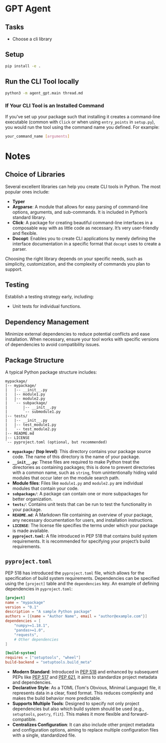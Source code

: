 # GPT Agent

## Tasks
- Choose a cli library

## Setup
```bash
pip install -e .
```

## Run the CLI Tool locally
```bash
python3 -m agent_gpt.main thread.md
```

### If Your CLI Tool is an Installed Command

If you've set up your package such that installing it creates a command-line executable (common with `Click` or when using `entry_points` in `setup.py`), you would run the tool using the command name you defined. For example:

```bash
your_command_name [arguments]
```

# Notes
## Choice of Libraries
Several excellent libraries can help you create CLI tools in Python. The most popular ones include:

- **Typer**
- **Argparse**: A module that allows for easy parsing of command-line options, arguments, and sub-commands. It is included in Python’s standard library.
- **Click**: A package for creating beautiful command-line interfaces in a composable way with as little code as necessary. It’s very user-friendly and flexible.
- **Docopt**: Enables you to create CLI applications by merely defining the interface documentation in a specific format that `docopt` uses to create a parser.

Choosing the right library depends on your specific needs, such as simplicity, customization, and the complexity of commands you plan to support.

## Testing
Establish a testing strategy early, including:
- Unit tests for individual functions.

## Dependency Management
Minimize external dependencies to reduce potential conflicts and ease installation. When necessary, ensure your tool works with specific versions of dependencies to avoid compatibility issues.

## Package Structure
A typical Python package structure includes:

```
mypackage/
|-- mypackage/
|   |-- __init__.py
|   |-- module1.py
|   |-- module2.py
|   `-- subpackage/
|       |-- __init__.py
|       `-- submodule1.py
|-- tests/
|   |-- __init__.py
|   |-- test_module1.py
|   `-- test_module2.py
|-- README.md
|-- LICENSE
`-- pyproject.toml (optional, but recommended)
```

- **`mypackage/` (top level)**: This directory contains your package source code. The name of this directory is the name of your package.
- **`__init__.py`**: These files are required to make Python treat the directories as containing packages; this is done to prevent directories with a common name, such as `string`, from unintentionally hiding valid modules that occur later on the module search path.
- **Module files**: Files like `module1.py` and `module2.py` are individual modules that contain your code.
- **`subpackage/`**: A package can contain one or more subpackages for better organization.
- **`tests/`**: Contains unit tests that can be run to test the functionality in your package.
- **`README.md`**: A Markdown file containing an overview of your package, any necessary documentation for users, and installation instructions.
- **`LICENSE`**: The license file specifies the terms under which your package is made available.
- **`pyproject.toml`**: A file introduced in PEP 518 that contains build system requirements. It is recommended for specifying your project’s build requirements.

## `pyproject.toml`

PEP 518 has introduced the `pyproject.toml` file, which allows for the specification of build system requirements. Dependencies can be specified using the `[project]` table and the `dependencies` key. An example of defining dependencies in `pyproject.toml`:

```toml
[project]
name = "mypackage"
version = "0.1"
description = "A sample Python package"
authors = [{name = "Author Name", email = "author@example.com"}]
dependencies = [
    "numpy>=1.18.1",
    "pandas>=1.0",
    "requests",
    # Other dependencies
]

[build-system]
requires = ["setuptools", "wheel"]
build-backend = "setuptools.build_meta"
```

- **Modern Standard**: Introduced in [PEP 518](https://www.python.org/dev/peps/pep-0518/) and enhanced by subsequent PEPs like [PEP 517](https://www.python.org/dev/peps/pep-0517/) and [PEP 621](https://www.python.org/dev/peps/pep-0621/), it aims to standardize project metadata and dependencies.
- **Declarative Style**: As a TOML (Tom's Obvious, Minimal Language) file, it represents data in a clear, fixed format. This reduces complexity and makes the build behavior more predictable.
- **Supports Multiple Tools**: Designed to specify not only project dependencies but also which build system should be used (e.g., `setuptools`, `poetry`, `flit`). This makes it more flexible and forward-compatible.
- **Centralizes Configuration**: It can also include other project metadata and configuration options, aiming to replace multiple configuration files with a single, standardized file.


